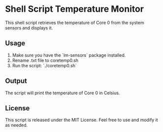 # Shell Script Temperature Monitor

This shell script retrieves the temperature of Core 0 from the system sensors and displays it.

## Usage

1. Make sure you have the \`lm-sensors\` package installed.
2. Rename .txt file to coretemp0.sh
3. Run the script: \`./coretemp0.sh\`

## Output

The script will print the temperature of Core 0 in Celsius.

## License

This script is released under the MIT License. Feel free to use and modify it as needed.
